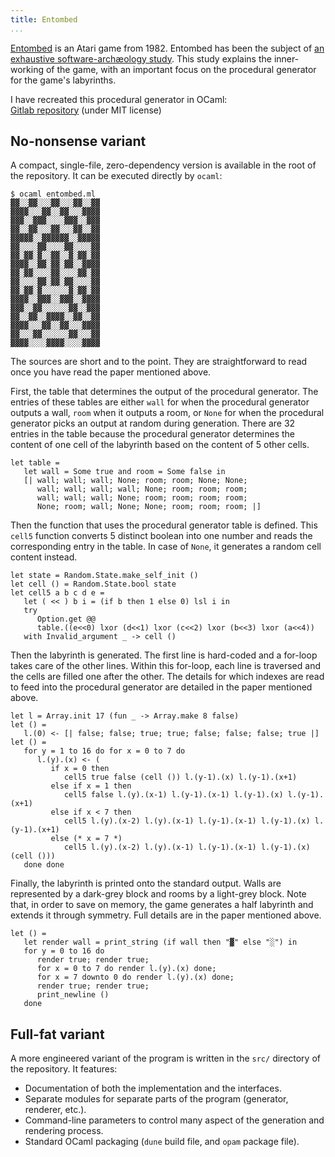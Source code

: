 ```yaml
---
title: Entombed
...
```


[Entombed](https://en.wikipedia.org/wiki/Entombed_(Atari_2600)) is an Atari game from 1982.
Entombed has been the subject of [an exhaustive software-archæology study](https://programming-journal.org/2019/3/4/).
This study explains the inner-working of the game, with an important focus on the procedural generator for the game's labyrinths.

I have recreated this procedural generator in OCaml:  
[Gitlab repository](https://gitlab.com/raphael-proust/entombed) (under MIT license)


## No-nonsense variant

A compact, single-file, zero-dependency version is available in the root of the repository.
It can be executed directly by `ocaml`:

```
$ ocaml entombed.ml
▓▓░░▓▓░░░▓▓░░░▓▓░░▓▓
▓▓▓▓░░░▓▓░░▓▓░░░▓▓▓▓
▓▓▓░░▓▓▓░░░░▓▓▓░░▓▓▓
▓▓░░▓▓░░░▓▓░░░▓▓░░▓▓
▓▓▓▓▓░░▓▓▓▓▓▓░░▓▓▓▓▓
▓▓░░░░▓▓░░░░▓▓░░░░▓▓
▓▓░▓▓░▓░░▓▓░░▓░▓▓░▓▓
▓▓▓▓░░▓▓░▓▓░▓▓░░▓▓▓▓
▓▓░▓▓░░░░▓▓░░░░▓▓░▓▓
▓▓░░░░▓▓░▓▓░▓▓░░░░▓▓
▓▓░▓▓░▓░░░░░░▓░▓▓░▓▓
▓▓▓▓░░▓▓▓░░▓▓▓░░▓▓▓▓
▓▓▓░░▓▓░░░░░░▓▓░░▓▓▓
▓▓░░▓▓░░▓▓▓▓░░▓▓░░▓▓
▓▓▓▓░░░▓▓░░▓▓░░░▓▓▓▓
▓▓░░░▓▓░░░░░░▓▓░░░▓▓
▓▓▓▓░░░░▓▓▓▓░░░░▓▓▓▓
```

The sources are short and to the point.
They are straightforward to read once you have read the paper mentioned above.

First, the table that determines the output of the procedural generator.
The entries of these tables are either `wall` for when the procedural generator outputs a wall, `room` when it outputs a room, or `None` for when the procedural generator picks an output at random during generation.
There are 32 entries in the table because the procedural generator determines the content of one cell of the labyrinth based on the content of 5 other cells.

```
let table =
   let wall = Some true and room = Some false in
   [| wall; wall; wall; None; room; room; None; None;
      wall; wall; wall; wall; None; room; room; room;
      wall; wall; wall; None; room; room; room; room;
      None; room; wall; None; None; room; room; room; |]
```

Then the function that uses the procedural generator table is defined.
This `cell5` function converts 5 distinct boolean into one number and reads the corresponding entry in the table.
In case of `None`, it generates a random cell content instead.

```
let state = Random.State.make_self_init ()
let cell () = Random.State.bool state
let cell5 a b c d e =
   let ( << ) b i = (if b then 1 else 0) lsl i in
   try
      Option.get @@
      table.((e<<0) lxor (d<<1) lxor (c<<2) lxor (b<<3) lxor (a<<4))
   with Invalid_argument _ -> cell ()
```

Then the labyrinth is generated.
The first line is hard-coded and a for-loop takes care of the other lines.
Within this for-loop, each line is traversed and the cells are filled one after the other.
The details for which indexes are read to feed into the procedural generator are detailed in the paper mentioned above.

```
let l = Array.init 17 (fun _ -> Array.make 8 false)
let () =
   l.(0) <- [| false; false; true; true; false; false; false; true |]
let () =
   for y = 1 to 16 do for x = 0 to 7 do
      l.(y).(x) <- (
         if x = 0 then
            cell5 true false (cell ()) l.(y-1).(x) l.(y-1).(x+1)
         else if x = 1 then
            cell5 false l.(y).(x-1) l.(y-1).(x-1) l.(y-1).(x) l.(y-1).(x+1)
         else if x < 7 then
            cell5 l.(y).(x-2) l.(y).(x-1) l.(y-1).(x-1) l.(y-1).(x) l.(y-1).(x+1)
         else (* x = 7 *)
            cell5 l.(y).(x-2) l.(y).(x-1) l.(y-1).(x-1) l.(y-1).(x) (cell ()))
   done done
```

Finally, the labyrinth is printed onto the standard output.
Walls are represented by a dark-grey block and rooms by a light-grey block.
Note that, in order to save on memory, the game generates a half labyrinth and extends it through symmetry.
Full details are in the paper mentioned above.

```
let () =
   let render wall = print_string (if wall then "▓" else "░") in
   for y = 0 to 16 do
      render true; render true;
      for x = 0 to 7 do render l.(y).(x) done;
      for x = 7 downto 0 do render l.(y).(x) done;
      render true; render true;
      print_newline ()
   done
```

## Full-fat variant

A more engineered variant of the program is written in the `src/` directory of the repository.
It features:

- Documentation of both the implementation and the interfaces.
- Separate modules for separate parts of the program (generator, renderer, etc.).
- Command-line parameters to control many aspect of the generation and rendering process.
- Standard OCaml packaging (`dune` build file, and `opam` package file).
